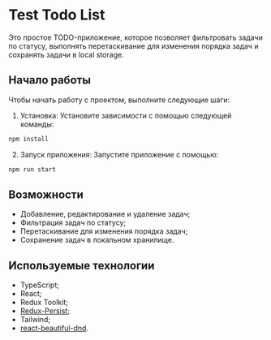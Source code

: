 # Test Todo List

Это простое TODO-приложение, которое позволяет фильтровать задачи по статусу, выполнять перетаскивание для изменения порядка задач и сохранять задачи в local storage.

## Начало работы

Чтобы начать работу с проектом, выполните следующие шаги:

1. Установка: Установите зависимости с помощью следующей команды:

```bash
npm install
```

2. Запуск приложения: Запустите приложение с помощью:

```bash
npm run start
```

## Возможности

- Добавление, редактирование и удаление задач;
- Фильтрация задач по статусу;
- Перетаскивание для изменения порядка задач;
- Сохранение задач в локальном хранилище.

## Используемые технологии

- TypeScript;
- React;
- Redux Toolkit;
- [Redux-Persist](https://github.com/rt2zz/redux-persist);
- Tailwind;
- [react-beautiful-dnd](https://github.com/atlassian/react-beautiful-dnd).
